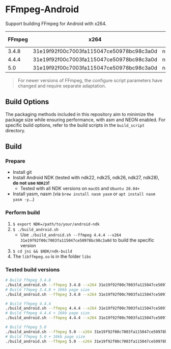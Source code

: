 # FFmpeg-Android

Support building FFmpeg for Android with x264.

| FFmpeg | x264 | Android NDK | Tested Platform |
| ------ | ---- | ----------- | ------ |
| 3.4.8 | 31e19f92f00c7003fa115047ce50978bc98c3a0d | ndk22,ndk25,ndk26,ndk27,ndk28 | macOS/Ubuntu |
| 4.4.4 | 31e19f92f00c7003fa115047ce50978bc98c3a0d | ndk22,ndk25,ndk26,ndk27,ndk28 | macOS/Ubuntu |
| 5.0 | 31e19f92f00c7003fa115047ce50978bc98c3a0d | ndk25,ndk26,ndk27,ndk28 | macOS/Ubuntu |

> For newer versions of FFmpeg, the configure script parameters have changed and require separate adaptation.

## Build Options

The packaging methods included in this repository aim to minimize the package size while ensuring performance, with asm and NEON enabled. For specific build options, refer to the build scripts in the `build_script` directory.

## Build

### Prepare

- Install git
- Install Android NDK (tested with ndk22, ndk25, ndk26, ndk27, ndk28), __do not use `NDK23`!__
  - Tested with all NDK versions on `macOS` and `Ubuntu 20.04+`
- Install yasm, nasm (via `brew install nasm yasm` or `apt install nasm yasm -y`...)

### Perform build

1. `$ export NDK=/path/to/your/android-ndk`
2. `$ ./build_android.sh`
    - Use `./build_android.sh --ffmpeg 4.4.4 --x264 31e19f92f00c7003fa115047ce50978bc98c3a0d` to build the specific version
3. `$ cd jni && $NDK/ndk-build`
4. The `libffmpeg.so` is in the folder `libs`

### Tested build versions

```bash
# Build ffmpeg 3.4.8
./build_android.sh --ffmpeg 3.4.8 --x264 31e19f92f00c7003fa115047ce50978bc98c3a0d
# Build ffmpeg 3.4.8 + 16kb page size
./build_android.sh --ffmpeg 3.4.8 --x264 31e19f92f00c7003fa115047ce50978bc98c3a0d --16kb
```

```bash
# Build ffmpeg 4.4.4
./build_android.sh --ffmpeg 4.4.4 --x264 31e19f92f00c7003fa115047ce50978bc98c3a0d
# Build ffmpeg 4.4.4 + 16kb page size
./build_android.sh --ffmpeg 4.4.4 --x264 31e19f92f00c7003fa115047ce50978bc98c3a0d --16kb
```

```bash
# Build ffmpeg 5.0
./build_android.sh --ffmpeg 5.0 --x264 31e19f92f00c7003fa115047ce50978bc98c3a0d
# Build ffmpeg 5.0 + 16kb page size
./build_android.sh --ffmpeg 5.0 --x264 31e19f92f00c7003fa115047ce50978bc98c3a0d --16kb
```

